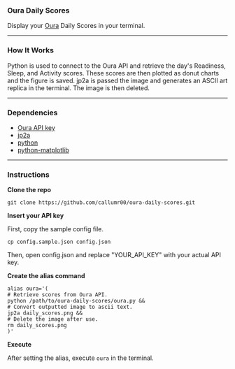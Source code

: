 ### Oura Daily Scores

Display your [Oura](https://ouraring.com/) Daily Scores in your terminal.

---

### How It Works

Python is used to connect to the Oura API and retrieve the day's Readiness, Sleep, and Activity scores. These scores are then plotted as donut charts and the figure is saved. jp2a is passed the image and generates an ASCII art replica in the terminal. The image is then deleted.

---

### Dependencies
- [Oura API key](https://cloud.ouraring.com/v2/docs)
- [jp2a](https://github.com/cslarsen/jp2a)
- [python](https://www.python.org/)
- [python-matplotlib](https://matplotlib.org/)

---
### Instructions

**Clone the repo**
```
git clone https://github.com/callumr00/oura-daily-scores.git
```

**Insert your API key**

First, copy the sample config file.
```
cp config.sample.json config.json
```
Then, open config.json and replace "YOUR_API_KEY" with your actual API key.

**Create the alias command**
```
alias oura='(
# Retrieve scores from Oura API.
python /path/to/oura-daily-scores/oura.py &&
# Convert outputted image to ascii text.
jp2a daily_scores.png &&
# Delete the image after use.
rm daily_scores.png
)'
```
**Execute**

After setting the alias, execute `oura` in the terminal. 
